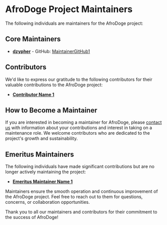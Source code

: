 # AfroDoge Project Maintainers

The following individuals are maintainers for the AfroDoge project:

## Core Maintainers

- **[dzypher](mailto:dzypher@AfroDoge.com)** - GitHub: [MaintainerGitHub1](https://github.com/dzypherit)

## Contributors

We'd like to express our gratitude to the following contributors for their valuable contributions to the AfroDoge project:

- **[Contributor Name 1](https://github.com/ContributorGitHub1)**


## How to Become a Maintainer

If you are interested in becoming a maintainer for AfroDoge, please [contact us](mailto:maintainers@AfroDoge.com) with information about your contributions and interest in taking on a maintenance role. We welcome contributors who are dedicated to the project's growth and sustainability.

## Emeritus Maintainers

The following individuals have made significant contributions but are no longer actively maintaining the project:

- **[Emeritus Maintainer Name 1](https://github.com/EmeritusMaintainerGitHub1)**

Maintainers ensure the smooth operation and continuous improvement of the AfroDoge project. Feel free to reach out to them for questions, concerns, or collaboration opportunities.

Thank you to all our maintainers and contributors for their commitment to the success of AfroDoge!
